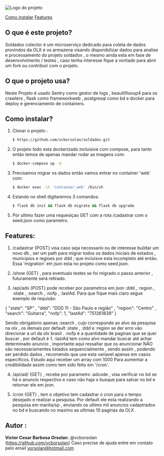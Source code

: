 ![Logo do projeto](https://github.com/vcborsolan/soldadox_collector/blob/master/logo.png)

[Como instalar](#como-instalar)
[Features](#features)

## O que é este projeto?


Soldadox colector é um microserviço dedicado para coleta de dados provindos da OLX e os armazena visando disponibilizar dados para analise e processamento do projeto soldadox , o mesmo ainda esta em fase de desenvolvimento / testes , caso tenha interesse fique a vontade para abrir um fork ou contribuir com o projeto.


## O que o projeto usa? 
Neste Projeto é usado Sentry como gestor de logs , beautifilsoup4 para os crawlers , flask como frameworkweb , postgresql como bd e docker para deploy e gerenciamento de containers.

## Como instalar?

1. Clonar o projeto :

	```sh
    $ https://github.com/vcborsolan/soldadox.git
	```

2. O projeto todo esta dockerizado incluisive com compose, para tanto então temos de apenas mandar rodar as imagens com:

	```sh
    $ docker-compose up -d
	```

3. Precisamos migrar os dados então vamos entrar no container 'web' com:

	```sh
	$ docker exec -it 'container_web' /bin/sh
	```

4. Estando no shell digitaremos 3 comandos:

	```sh
	$ flask db init && flask db migrate && flask db upgrade
	```

5. Por ultimo fazer uma requesiçao GET com a rota /cadastrar com o seed.json como parametro.


## Features:

1. /cadastrar {POST} visa caso seja necessario ou de interesse buildar um novo db , ser um path para migrar todos os dados iniciais de estados , municipios e regioes por ddd ; que incluisve esta incompleto até então. Essa 'migration' em json esta no projeto como seed.json.

2. /show {GET} , para eventuais testes se foi migrado o passo anterior , futuramente será retirado.

3. /api/ads {POST} pode receber por parametros em json :ddd , :region , :state , :search , :nofp , :lastAd.
Para que fique mais claro segue exemplo de requisão:

{
    "state": "SP" ,
	"ddd": "DDD 11 - São Paulo e região" ,
	"region": "Centro" ,
	"search": "Guitarra",
	"nofp": 1,
	"lastAd": "751261839"
}

Sendo obrigatorio apenas :search , cujo corresponde ao alvo da pesquisa na olx , os demais por default :state , :ddd e :region se der erro vão direcionar a url da olx brasil . :nofp é a quantidade de paginas que se quer buscar , por default é 1. :lastAd tem como alvo mandar buscar até achar determinado anuncio , importante aqui ressaltar que os anuncionar NÃO são necessariamentes listados sequencialmente , sendo assim , podendo ser perdido dados , recomendo que use esta variavel apenas em casos especificos. Estudo aqui receber um array com 1000 Para aumentar a credibilidade assim como tem sido feito em '/cron'.

4. /api/ad/<adcode> {GET} , recebe por parametro :adcode , visa verificar no bd se há o anuncio respectivo e caso não haja o busque para salvar no bd e retornar ele em json.

5. /cron {GET} , tem o objetivo tem cadastrar o cron para o tempo desejado e realizar a pesquisa.
Por default ele esta realizando a pesquisa em marilia/sp , enviando os ultimo mil anuncios cadastrados no bd e buscando no maximo as ultimas 10 paginas da OLX .

## Autor :
 
**Victor Cesar Barbosa Orsolan**: @vcborsolan (https://github.com/vcborsolan)
Caso precise de ajuda entre em contato pelo email vorsolan@hotmail.com
